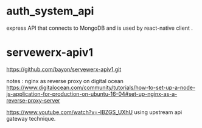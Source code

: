 # auth_system_api
express API that connects to MongoDB and is used by react-native client .
# servewerx-apiv1
https://github.com/bayon/servewerx-apiv1.git

notes : nginx as reverse proxy on digital ocean 
https://www.digitalocean.com/community/tutorials/how-to-set-up-a-node-js-application-for-production-on-ubuntu-16-04#set-up-nginx-as-a-reverse-proxy-server



https://www.youtube.com/watch?v=-IBZGS_UXhU
using upstream api gateway technique.
